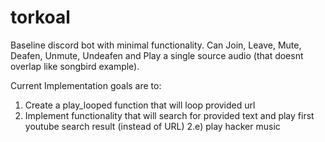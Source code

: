 # torkoal
Baseline discord bot with minimal functionality. 
Can Join, Leave, Mute, Deafen, Unmute, Undeafen and Play a single source audio (that doesnt overlap like songbird example).

Current Implementation goals are to:
1) Create a play_looped function that will loop provided url
2) Implement functionality that will search for provided text and play first youtube search result (instead of URL)
  2.e) play hacker music
